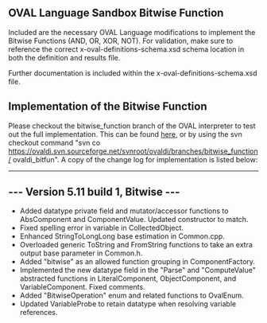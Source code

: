 ## OVAL Language Sandbox Bitwise Function

Included are the necessary OVAL Language modifications to implement the Bitwise Functions (AND, OR, XOR, NOT).
For validation, make sure to reference the correct x-oval-definitions-schema.xsd schema location in both the definition and results file.

Further documentation is included within the x-oval-definitions-schema.xsd file.

## Implementation of the Bitwise Function
Please checkout the bitwise_function branch of the OVAL interpreter to test out the full implementation. This can be found [here](http://ovaldi.svn.sourceforge.net/viewvc/ovaldi/branches/bitwise_function/), or by using the svn checkout command "svn co https://ovaldi.svn.sourceforge.net/svnroot/ovaldi/branches/bitwise_function/ ovaldi_bitfun".
A copy of the change log for implementation is listed below:

---------------------------------------
--- Version 5.11 build 1, Bitwise ---
---------------------------------------
* Added datatype private field and mutator/accessor functions to AbsComponent and ComponentValue. Updated constructor to match.
* Fixed spelling error in variable in CollectedObject.
* Enhanced StringToLongLong base estimation in Common.cpp.
* Overloaded generic ToString and FromString functions to take an extra output base parameter in Common.h.
* Added "bitwise" as an allowed function grouping in ComponentFactory.
* Implemented the new datatype field in the "Parse" and "ComputeValue" abstracted functions in LiteralComponent, ObjectComponent, and VariableComponent. Fixed comments.
* Added "BitwiseOperation" enum and related functions to OvalEnum.
* Updated VariableProbe to retain datatype when resolving variable references.
